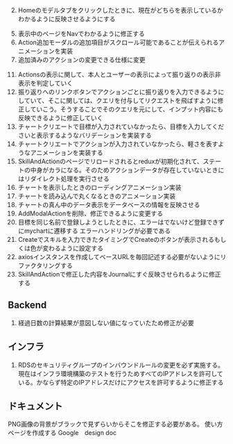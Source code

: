
2. Homeのモデルタブをクリックしたときに、現在がどちらを表示しているかわかるように反映させるようにする
<!-- 4. Homeのアイコンをホバーしたときにアニメーションをかけるようにする -->
5. 表示中のページをNavでわかるように修正する
6. Action追加モーダルの追加項目がスクロール可能であることが伝えられるアニメーションを実装
7. 追加済みのアクションの変更できる仕様に変更
<!-- 8. ヘッダーのロゴをクリックしたらホームに遷移するように変更 -->
<!-- 9. スクロールが発生したときに、ヘッダーがじゃまにならないように修正する -->
<!-- 10. skill and actionページでアクションを追加編集をできるようにする -->
11. Actionsの表示に関して、本人とユーザーの表示によって振り返りの表示非表示を判定していく
12. 振り返りへのリンクボタンでアクションごとに振り返りを入力できるようにしていて、そこに関しては、クエリを付与してリクエストを飛ばすように修正していこう。そうすることでそのクエリを元にして、インプット内容にも反映できるように修正していく
13. チャートクリエートで目標が入力されていなかったら、目標を入力してくださいと表示するようなバリデーションを実装する
14. チャートクリエートでアクションが入力されていなかったら、軽さを表すようなアニメーションを実装する
15. SkillAndActionのページでリロードされるとreduxが初期化されて、ステートの中身がカラになる。そのためアクションデータが存在していないときにはリダイレクト処理を実行させる
16. チャートを表示したときのローディングアニメーション実装
17. チャートを読み込んで丸くなるときのアニメーション実装
18. チャートの真ん中のデータ表示をデータベースの情報を反映させる
19. AddModalActionを削除、修正できるように変更する
20. 目標を同じ名前で登録しようとしたときに、エラーはでないけど登録できずにmychartに遷移する
    エラーハンドリングが必要である
21. Createでスキルを入力できたタイミングでCreateのボタンが表示されるもしくは色が変わるように設定する
22. axiosインスタンスを作成してベースURLを毎回記述する必要がないようにリファクタリングする
23. SkillAndActionで修正した内容をJournalにすぐ反映させられるように修正する

## Backend
1. 経過日数の計算結果が意図しない値になっていたため修正が必要


## インフラ
1. RDSのセキュリティグループのインバウンドルールの変更を必ず実施する。現在はインフラ環境構築のテストを行うためすべてのIPアドレスを許可している。かならず特定のIPアドレスだけにアクセスを許可するように修正する

## ドキュメント
PNG画像の背景がブラックで見ずらいからそこを修正する必要がある。
使い方ページを作成する
Google　design doc